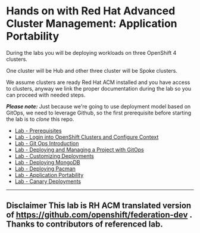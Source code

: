 # Hands on with Red Hat Advanced Cluster Management: Application Portability

During the labs you will be deploying workloads on three OpenShift 4 clusters. 

One cluster will be Hub and other three cluster will be Spoke clusters.

We assume clusters are ready Red Hat ACM installed and you have access to clusters, anyway we link the proper documentation during the lab so you can proceed with needed steps.

***Please note:*** Just because we're going to use deployment model based on GitOps, we need to leverage Github, so the first prerequisite before starting the lab is to *clone* this repo.

* [Lab  - Prerequisites](./1.md)<br>
* [Lab  - Login into OpenShift Clusters and Configure Context](./2.md)<br>
* [Lab  - Git Ops Introduction](./3.md)<br>
* [Lab  - Deploying and Managing a Project with GitOps](./4.md)<br>
* [Lab  - Customizing Deployments](./5.md)<br>
* [Lab  - Deploying MongoDB](./6.md)<br>
* [Lab  - Deploying Pacman](./7.md)<br>
* [Lab  - Application Portability](./8.md)<br>
* [Lab  - Canary Deployments](./9.md)<br>

-----
Disclaimer 
This lab is RH ACM translated version of https://github.com/openshift/federation-dev . 
Thanks to contributors of referenced lab. 
-----
